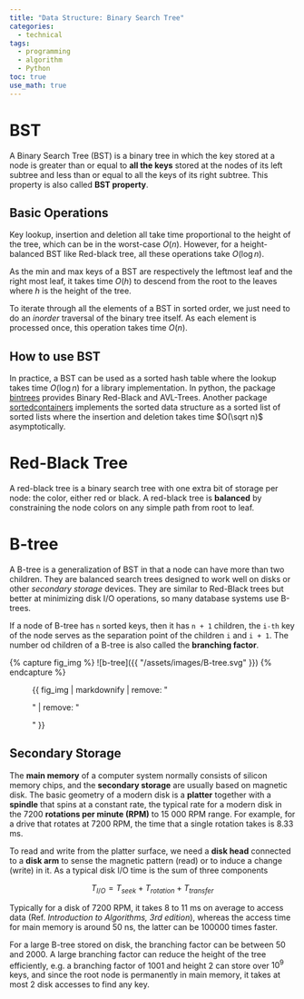 ```yaml
---
title: "Data Structure: Binary Search Tree"
categories:
  - technical
tags:
  - programming
  - algorithm
  - Python
toc: true
use_math: true
---
```

# BST
A Binary Search Tree (BST) is a binary tree in which the key stored at a node is greater than or equal to **all the keys** stored at the nodes of its left subtree and less than or equal to all the keys of its right subtree. This property is also called **BST property**.

## Basic Operations
Key lookup, insertion and deletion all take time proportional to the height of the tree, which can be in the worst-case $O(n)$. However, for a height-balanced BST like Red-black tree, all these operations take $O(\log n)$.

As the min and max keys of a BST are respectively the leftmost leaf and the right most leaf, it takes time $O(h)$ to descend from the root to the leaves where $h$ is the height of the tree.

To iterate through all the elements of a BST in sorted order, we just need to do an _inorder_ traversal of the binary tree itself. As each element is processed once, this operation takes time $O(n)$.

## How to use BST
In practice, a BST can be used as a sorted hash table where the lookup takes time $O(\log n)$ for a library implementation. In python, the package [bintrees](https://pypi.org/project/bintrees/) provides Binary Red-Black and AVL-Trees. Another package [sortedcontainers](http://www.grantjenks.com/docs/sortedcontainers/) implements the sorted data structure as a sorted list of sorted lists where the insertion and deletion takes time $O(\sqrt n)$ asymptotically.


# Red-Black Tree
A red-black tree is a binary search tree with one extra bit of storage per node: the color, either red or black. A red-black tree is **balanced** by constraining the node colors on any simple path from root to leaf.


# B-tree
A B-tree is a generalization of BST in that a node can have more than two children. They are balanced search trees designed to work well on disks or other _secondary storage_ devices. They are similar to Red-Black trees but better at minimizing disk I/O operations, so many database systems use B-trees.

If a node of B-tree has `n` sorted keys, then it has `n + 1` children, the `i-th` key of the node serves as the separation point of the children `i` and `i + 1`. The number od children of a B-tree is also called the **branching factor**.

{% capture fig_img %}
![b-tree]({{ "/assets/images/B-tree.svg" }})
{% endcapture %}

<figure>
  {{ fig_img | markdownify | remove: "<p>" | remove: "</p>" }}
</figure>

## Secondary Storage
The **main memory** of a computer system normally consists of silicon memory chips, and the **secondary storage** are usually based on magnetic disk. The basic geometry of a modern disk is a **platter** together with a **spindle** that spins at a constant rate, the typical rate for a modern disk in the 7200 **rotations per minute (RPM)** to 15 000 RPM range. For example, for a drive that rotates at 7200 RPM, the time that a single rotation takes is 8.33 ms.

To read and write from the platter surface, we need a **disk head** connected to a **disk arm** to sense the magnetic pattern (read) or to induce a change (write) in it. As a typical disk I/O time is the sum of three components

$$
T_{I/O} = T_{seek} + T_{rotation} + T_{transfer}
$$

Typically for a disk of 7200 RPM, it takes 8 to 11 ms on average to access data (Ref. *Introduction to Algorithms, 3rd edition*), whereas the access time for main memory is around 50 ns, the latter can be 100000 times faster.

For a large B-tree stored on disk, the branching factor can be between 50 and 2000. A large branching factor can reduce the height of the tree efficiently, e.g. a branching factor of 1001 and height 2 can store over $10^9$ keys, and since the root node is permanently in main memory, it takes at most 2 disk accesses to find any key.